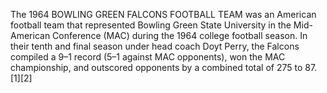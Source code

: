The 1964 BOWLING GREEN FALCONS FOOTBALL TEAM was an American football team that represented Bowling Green State University in the Mid-American Conference (MAC) during the 1964 college football season. In their tenth and final season under head coach Doyt Perry, the Falcons compiled a 9–1 record (5–1 against MAC opponents), won the MAC championship, and outscored opponents by a combined total of 275 to 87.[1][2]
